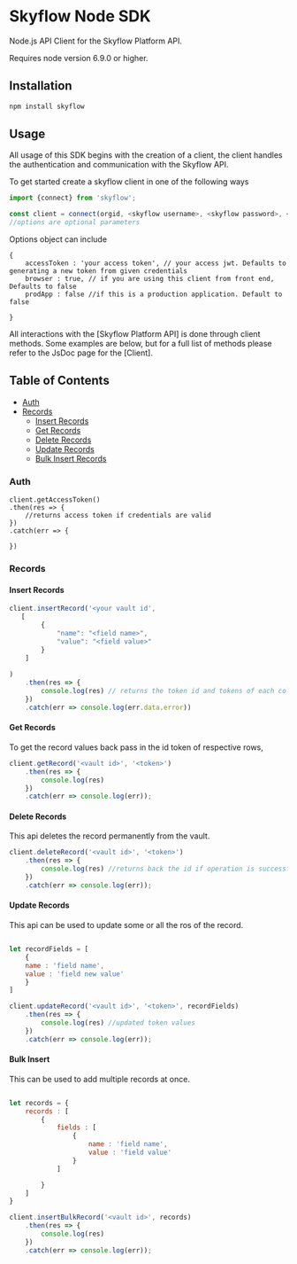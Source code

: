 # Skyflow Node SDK

Node.js API Client for the Skyflow Platform API.

Requires node version 6.9.0 or higher.

## Installation

```sh
npm install skyflow
```


## Usage

All usage of this SDK begins with the creation of a client, the client handles the authentication and communication with the Skyflow API.

To get started create a skyflow client in one of the following ways
```javascript
import {connect} from 'skyflow';

const client = connect(orgid, <skyflow username>, <skyflow password>, <app id>, <app secret> , options) 
//options are optional parameters
```
Options object can include
```
{
    accessToken : 'your access token', // your access jwt. Defaults to generating a new token from given credentials
    browser : true, // if you are using this client from front end, Defaults to false
    prodApp : false //if this is a production application. Default to false

}
```

All interactions with the [Skyflow Platform API] is done through client methods.  Some examples are below, but for a full
 list of methods please refer to the JsDoc page for the [Client].



## Table of Contents

* [Auth](#auth)  
* [Records](#records)
  * [Insert Records](#insert-records)
  * [Get Records](#get-records)
  * [Delete Records](#delete-records)
  * [Update Records](#update-records)
  * [Bulk Insert Records](#bulk-insert)


### Auth

```
client.getAccessToken()
.then(res => {
    //returns access token if credentials are valid
})
.catch(err => {
     
})
```

### Records

#### Insert Records

```javascript
client.insertRecord('<your vault id', 
   [
        {
            "name": "<field name>",
            "value": "<field value>"
        }
    ]
    
)
    .then(res => {
        console.log(res) // returns the token id and tokens of each column values
    })
    .catch(err => console.log(err.data.error))
```


#### Get Records

To get the record values back pass in the id token of respective rows, 

```javascript
client.getRecord('<vault id>', '<token>')
    .then(res => {
        console.log(res)
    })
    .catch(err => console.log(err));
```

#### Delete Records

This api deletes the record permanently from the vault. 

```javascript
client.deleteRecord('<vault id>', '<token>')
    .then(res => {
        console.log(res) //returns back the id if operation is successful
    })
    .catch(err => console.log(err));


```

#### Update Records

This api can be used to update some or all the ros of the record. 

```javascript

let recordFields = [
    {
    name : 'field name',
    value : 'field new value'
    }
]

client.updateRecord('<vault id>', '<token>', recordFields)
    .then(res => {
        console.log(res) //updated token values
    })
    .catch(err => console.log(err));
```

#### Bulk Insert

This can be used to add multiple records at once. 
```javascript

let records = {
    records : [
        {
            fields : [
                {
                    name : 'field name',
                    value : 'field value'
                }
            ]

        }
    ]
}

client.insertBulkRecord('<vault id>', records)
    .then(res => {
        console.log(res)
    })
    .catch(err => console.log(err));

```
